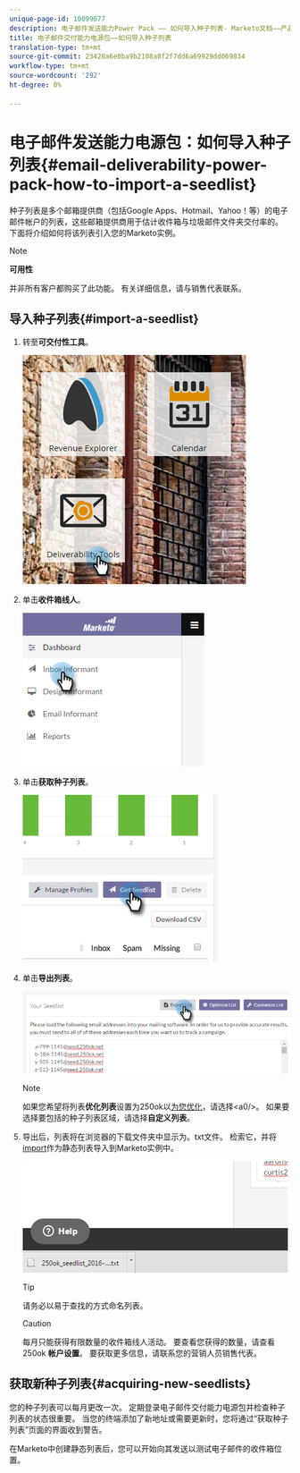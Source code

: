 ```yaml
---
unique-page-id: 10099077
description: 电子邮件发送能力Power Pack —— 如何导入种子列表- Marketo文档——产品文档
title: 电子邮件交付能力电源包——如何导入种子列表
translation-type: tm+mt
source-git-commit: 23428a6e0ba9b2108a8f2f7dd6a69929dd069834
workflow-type: tm+mt
source-wordcount: '292'
ht-degree: 0%

---
```



# 电子邮件发送能力电源包：如何导入种子列表{#email-deliverability-power-pack-how-to-import-a-seedlist}

种子列表是多个邮箱提供商（包括Google Apps、Hotmail、Yahoo！等）的电子邮件帐户的列表，这些邮箱提供商用于估计收件箱与垃圾邮件文件夹交付率的。 下面将介绍如何将该列表引入您的Marketo实例。

>[!NOTE]
>
>**可用性**
>
>并非所有客户都购买了此功能。 有关详细信息，请与销售代表联系。

## 导入种子列表{#import-a-seedlist}

1. 转至&#x200B;**可交付性工具**。

   ![](assets/one-1.png)

1. 单击&#x200B;**收件箱线人**。

   ![](assets/two-1.png)

1. 单击&#x200B;**获取种子列表**。

   ![](assets/three-1.png)

1. 单击&#x200B;**导出列表**。

   ![](assets/four.png)

   >[!NOTE]
   >
   >如果您希望将列表&#x200B;**优化列表**&#x200B;设置为250ok以[为您优化](http://support.250ok.com/hc/en-us/articles/216763528-What-is-the-list-optimizer-and-why-should-I-use-it-)，请选择&lt;a0/>。 如果要选择要包括的种子列表区域，请选择**自定义列表**。

1. 导出后，列表将在浏览器的下载文件夹中显示为。txt文件。 检索它，并将[import](../../../getting-started/quick-wins/import-a-list-of-people.md)作为静态列表导入到Marketo实例中。

   ![](assets/five.png)

   >[!TIP]
   >
   >请务必以易于查找的方式命名列表。

   >[!CAUTION]
   >
   >每月只能获得有限数量的收件箱线人活动。 要查看您获得的数量，请查看250ok **帐户设置**。 要获取更多信息，请联系您的营销人员销售代表。

## 获取新种子列表{#acquiring-new-seedlists}

您的种子列表可以每月更改一次。 定期登录电子邮件交付能力电源包并检查种子列表的状态很重要。 当您的终端添加了新地址或需要更新时，您将通过“获取种子列表”页面的界面收到警告。

在Marketo中创建静态列表后，您可以开始向其发送以测试电子邮件的收件箱位置。